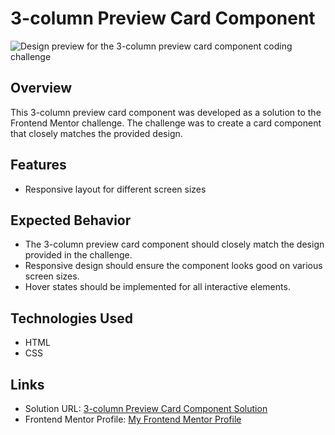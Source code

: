 # 3-column Preview Card Component

![Design preview for the 3-column preview card component coding challenge](./design/desktop-preview.jpg)

## Overview

This 3-column preview card component was developed as a solution to the Frontend Mentor challenge. The challenge was to create a card component that closely matches the provided design.

## Features

- Responsive layout for different screen sizes

## Expected Behavior

- The 3-column preview card component should closely match the design provided in the challenge.
- Responsive design should ensure the component looks good on various screen sizes.
- Hover states should be implemented for all interactive elements.

## Technologies Used

- HTML
- CSS

## Links

- Solution URL: [3-column Preview Card Component Solution](https://matbac85.github.io/three-columns-preview-card-component/)
- Frontend Mentor Profile: [My Frontend Mentor Profile](https://www.frontendmentor.io/profile/matbac85)

